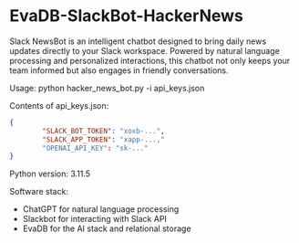 # EvaDB-SlackBot-HackerNews 
Slack NewsBot is an intelligent chatbot designed to bring daily news updates directly to your Slack workspace. Powered by natural language processing and personalized interactions, this chatbot not only keeps your team informed but also engages in friendly conversations.

Usage: python hacker_news_bot.py -i api_keys.json 

Contents of api_keys.json:
```json
{
        "SLACK_BOT_TOKEN": "xoxb-...",
        "SLACK_APP_TOKEN": "xapp-...,"
        "OPENAI_API_KEY": "sk-..."
}
```
Python version: 3.11.5

Software stack:
- ChatGPT for natural language processing
- Slackbot for interacting with Slack API
- EvaDB for the AI stack and relational storage
